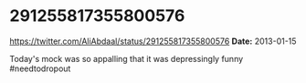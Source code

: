 # 291255817355800576
https://twitter.com/AliAbdaal/status/291255817355800576
**Date:** 2013-01-15

Today's mock was so appalling that it was depressingly funny #needtodropout
